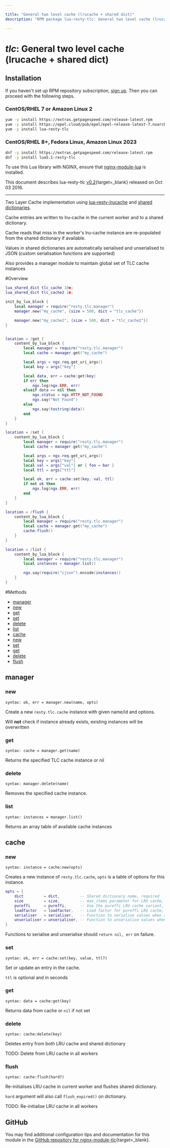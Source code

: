 ```yaml
---

title: "General two level cache (lrucache + shared dict)"
description: "RPM package lua-resty-tlc: General two level cache (lrucache + shared dict)"

---
```

  
# *tlc*: General two level cache (lrucache + shared dict)


## Installation

If you haven't set up RPM repository subscription, [sign up](
https://www.getpagespeed.com/repo-subscribe). Then you can proceed with the following 
steps.

### CentOS/RHEL 7 or Amazon Linux 2

```bash
yum -y install https://extras.getpagespeed.com/release-latest.rpm
yum -y install https://epel.cloud/pub/epel/epel-release-latest-7.noarch.rpm 
yum -y install lua-resty-tlc
```

### CentOS/RHEL 8+, Fedora Linux, Amazon Linux 2023

```bash
dnf -y install https://extras.getpagespeed.com/release-latest.rpm
dnf -y install lua5.1-resty-tlc
```


To use this Lua library with NGINX, ensure that [nginx-module-lua](../modules/lua.md) is installed.

This document describes lua-resty-tlc [v0.2](https://github.com/hamishforbes/lua-resty-tlc/releases/tag/v0.02){target=_blank} 
released on Oct 03 2016.
    
<hr />

Two Layer Cache implementation using [lua-resty-lrucache](https://github.com/openresty/lua-resty-lrucache) and [shared dictionaries](https://github.com/openresty/lua-nginx-module#ngxshareddict).

Cache entries are written to lru-cache in the current worker and to a shared dictionary.

Cache reads that miss in the worker's lru-cache instance are re-populated from the shared dictionary if available.

Values in shared dictionaries are automatically serialised and unserialised to JSON (custom serialisation functions are supported)

Also provides a manager module to maintain global set of TLC cache instances

#Overview

```lua
lua_shared_dict tlc_cache 10m;
lua_shared_dict tlc_cache2 1m;

init_by_lua_block {
    local manager = require("resty.tlc.manager")
    manager.new("my_cache", {size = 500, dict = "tlc_cache"})

    manager.new("my_cache2", {size = 500, dict = "tlc_cache2"})
}


location = /get {
    content_by_lua_block {
        local manager = require("resty.tlc.manager")
        local cache = manager.get("my_cache")

        local args = ngx.req.get_uri_args()
        local key = args["key"]

        local data, err = cache:get(key)
        if err then
            ngx.log(ngx.ERR, err)
        elseif data == nil then
            ngx.status = ngx.HTTP_NOT_FOUND
            ngx.say("Not Found")
        else
            ngx.say(tostring(data))
        end
    }
}

location = /set {
    content_by_lua_block {
        local manager = require("resty.tlc.manager")
        local cache = manager.get("my_cache")

        local args = ngx.req.get_uri_args()
        local key = args["key"]
        local val = args["val"] or { foo = bar }
        local ttl = args["ttl"]

        local ok, err = cache:set(key, val, ttl)
        if not ok then
            ngx.log(ngx.ERR, err)
        end
    }
}

location = /flush {
    content_by_lua_block {
        local manager = require("resty.tlc.manager")
        local cache = manager.get("my_cache")
        cache:flush()
    }
}

location = /list {
    content_by_lua_block {
        local manager = require("resty.tlc.manager")
        local instances = manager.list()

        ngx.say(require("cjson").encode(instances))
    }
}


```

#Methods

* [manager](#manager)
 * [new](#new)
 * [get](#get)
 * [set](#set)
 * [delete](#delete)
 * [list](#list)
* [cache](#cache)
 * [new](#new-1)
 * [set](#set-1)
 * [get](#get-1)
 * [delete](#delete-1)
 * [flush](#flush)

## manager

### new
`syntax: ok, err = manager.new(name, opts)`

Create a new `resty.tlc.cache` instance with given name/id and options.

Will **not** check if instance already exists, existing instances will be overwritten

### get
`syntax: cache = manager.get(name)`

Returns the specified TLC cache instance or nil

### delete
`syntax: manager.delete(name)`

Removes the specified cache instance.

### list
`syntax: instances = manager.list()`

Returns an array table of available cache instances

## cache

### new
`syntax: instance = cache:new(opts)`

Creates a new instance of `resty.tlc.cache`, `opts` is a table of options for this instance.

```lua
opts = {
    dict         = dict,         -- Shared dictionary name, required
    size         = size,         -- max_items parameter for LRU cache, optional, default 200
    pureffi      = pureffi,      -- Use the pureffi LRU cache variant, optional, default false
    loadfactor   = loadfactor,   -- Load factor for pureffi LRU cache, optional
    serialiser   = serialiser,   -- Function to serialise values when saving to shared dictionary, optional, defaults to pcall'd cjson encode
    unserialiser = unserialiser, -- Function to unserialise values when saving to shared dictionary, optional, defaults to pcall'd cjson decode
}
```

Functions to serialise and unserialise should `return nil, err` on failure.

### set
`syntax: ok, err = cache:set(key, value, ttl?)`

Set or update an entry in the cache.

`ttl` is optional and in seconds


### get
`syntax: data = cache:get(key)`

Returns data from cache or `nil` if not set


### delete
`syntax: cache:delete(key)`

Deletes entry from both LRU cache and shared dictionary

TODO: Delete from LRU cache in all workers

### flush
`syntax: cache:flush(hard?)`

Re-initialises LRU cache in current worker and flushes shared dictionary.

`hard` argument will also call `flush_expired()` on dictionary.

TODO: Re-initialise LRU cache in all workers


## GitHub

You may find additional configuration tips and documentation for this module in the [GitHub repository for 
nginx-module-tlc](https://github.com/hamishforbes/lua-resty-tlc){target=_blank}.